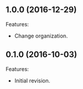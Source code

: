 ## 1.0.0 (2016-12-29)
Features:
  - Change organization.
  
## 0.1.0 (2016-10-03)
Features:
  - Initial revision.

